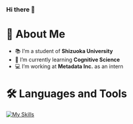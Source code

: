 ### Hi there 👋

# 👀 About Me
- 📚 I’m a student of **Shizuoka University**
- 🌱 I’m currently learning **Cognitive Science**
- 💻 I’m working at **Metadata Inc.** as an intern 

# 🛠 Languages and Tools
[![My Skills](https://skillicons.dev/icons?i=docker,react,javascript,py,tensorflow,pytorch,gitlab,github,html,css,ruby,rails,linux,kotlin,flutter)](https://skillicons.dev)

